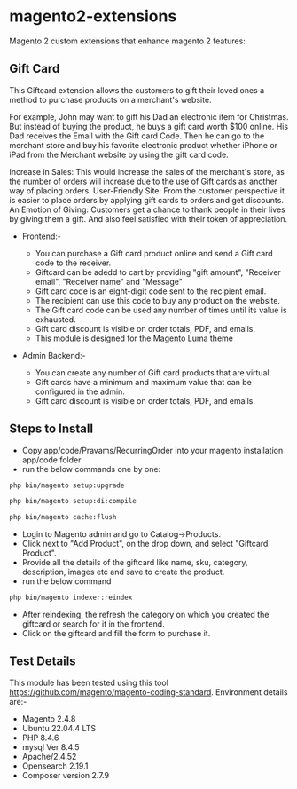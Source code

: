 # magento2-extensions
Magento 2 custom extensions that enhance magento 2 features:

## Gift Card

This Giftcard extension allows the customers to gift their loved ones a method to purchase products on a merchant's website.

For example, John may want to gift his Dad an electronic item for Christmas. But instead of buying the product, he buys a gift card worth $100 online. His Dad receives the Email with the Gift card Code. Then he can go to the merchant store and buy his favorite electronic product whether iPhone or iPad from the Merchant website by using the gift card code.

Increase in Sales: This would increase the sales of the merchant's store, as the number of orders will increase due to the use of Gift cards as another way of placing orders.
User-Friendly Site: From the customer perspective it is easier to place orders by applying gift cards to orders and get discounts.
An Emotion of Giving: Customers get a chance to thank people in their lives by giving them a gift. And also feel satisfied with their token of appreciation.


* Frontend:-

    * You can purchase a Gift card product online and send a Gift card code to the receiver.
    * Giftcard can be adedd to cart by providing "gift amount", "Receiver email", "Receiver name" and "Message"
    * Gift card code is an eight-digit code sent to the recipient email.
    * The recipient can use this code to buy any product on the website.
    * The Gift card code can be used any number of times until its value is exhausted.
    * Gift card discount is visible on order totals, PDF, and emails.    
    * This module is designed for the Magento Luma theme
 
* Admin Backend:-

    * You can create any number of Gift card products that are virtual.
    * Gift cards have a minimum and maximum value that can be configured in the admin.
    * Gift card discount is visible on order totals, PDF, and emails.

## Steps to Install

* Copy app/code/Pravams/RecurringOrder into your magento installation app/code folder
* run the below commands one by one:
```bash
php bin/magento setup:upgrade
```
```bash
php bin/magento setup:di:compile
```
```bash
php bin/magento cache:flush
```
* Login to Magento admin and go to Catalog->Products.
* Click next to "Add Product", on the drop down, and select "Giftcard Product".
* Provide all the details of the giftcard like name, sku, category, description, images etc and save to create the product.
* run the below command
```bash
php bin/magento indexer:reindex 
```
* After reindexing, the refresh the category on which you created the giftcard or search for it in the frontend.
* Click on the giftcard and fill the form to purchase it.


## Test Details
This module has been tested using this tool <https://github.com/magento/magento-coding-standard>. Environment details are:-
* Magento 2.4.8
* Ubuntu 22.04.4 LTS
* PHP 8.4.6
* mysql Ver 8.4.5
* Apache/2.4.52
* Opensearch 2.19.1
* Composer version 2.7.9



